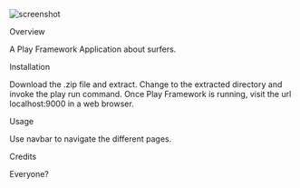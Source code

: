 ![screenshot](https://raw.github.com/eduardgamiao/surferpedia/master/doc/surferpedia_example.png)

Overview

A Play Framework Application about surfers.

Installation

Download the .zip file and extract. Change to the extracted directory and invoke the play run command. Once Play 
Framework is running, visit the url localhost:9000 in a web browser.

Usage

Use navbar to navigate the different pages.

Credits

Everyone?